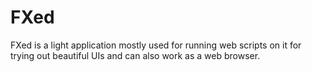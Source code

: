 # FXed
FXed is a light application mostly used for running web scripts on it for trying out beautiful UIs and can also work as a web browser.
